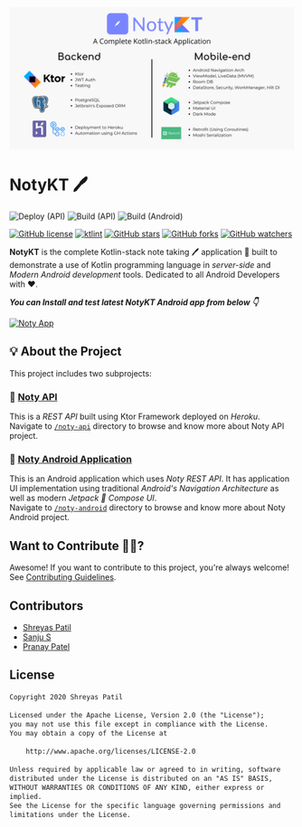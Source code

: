 ![](art/GitHubPreview.png)

# NotyKT 🖊️ 

![Deploy (API)](https://github.com/PatilShreyas/NotyKT/workflows/Deploy%20(API)/badge.svg) 
![Build (API)](https://github.com/PatilShreyas/NotyKT/workflows/Build%20(API)/badge.svg)
![Build (Android)](https://github.com/PatilShreyas/NotyKT/workflows/Build%20(Android)/badge.svg)

[![GitHub license](https://img.shields.io/badge/License-Apache%202.0-blue.svg)](LICENSE)
[![ktlint](https://img.shields.io/badge/code%20style-%E2%9D%A4-FF4081.svg)](https://ktlint.github.io/)
[![GitHub stars](https://img.shields.io/github/stars/PatilShreyas/NotyKT?style=social)](https://github.com/PatilShreyas/NotyKT/stargazers)
[![GitHub forks](https://img.shields.io/github/forks/PatilShreyas/NotyKT?style=social)](https://github.com/PatilShreyas/NotyKT/network/members)
[![GitHub watchers](https://img.shields.io/github/watchers/PatilShreyas/NotyKT?style=social)](https://github.com/PatilShreyas/NotyKT/watchers)

**NotyKT** is the complete Kotlin-stack note taking 🖊️ application 📱 built to demonstrate a use of Kotlin programming language in *server-side* and *Modern Android development* tools. Dedicated to all Android Developers with ❤️. 

***You can Install and test latest NotyKT Android app from below 👇***

[![Noty App](https://img.shields.io/github/v/release/patilshreyas/notykt?color=%23FFFF&label=NotyKT&logo=android&style=for-the-badge)](https://github.com/patilshreyas/notykt/releases/latest/download/noty-android.apk)


## 💡 About the Project

This project includes two subprojects:

### 🔹 [Noty API](/noty-api)

This is a *REST API* built using Ktor Framework deployed on *Heroku*.  
Navigate to [`/noty-api`](/noty-api) directory to browse and know more about Noty API project.

### 🔹 [Noty Android Application](/noty-android)

This is an Android application which uses *Noty REST API*. It has application UI implementation using traditional *Android's Navigation Architecture* as well as modern *Jetpack 🚀 Compose UI*.  
Navigate to [`/noty-android`](/noty-android) directory to browse and know more about Noty Android project.

## Want to Contribute 🙋‍♂️?
Awesome! If you want to contribute to this project, you're always welcome! See [Contributing Guidelines](CONTRIBUTING.md).

## Contributors

- [Shreyas Patil](https://github.com/PatilShreyas)
- [Sanju S](https://github.com/Spikeysanju)
- [Pranay Patel](https://github.com/pranaypatel512)

## License

```
Copyright 2020 Shreyas Patil

Licensed under the Apache License, Version 2.0 (the "License");
you may not use this file except in compliance with the License.
You may obtain a copy of the License at

    http://www.apache.org/licenses/LICENSE-2.0

Unless required by applicable law or agreed to in writing, software
distributed under the License is distributed on an "AS IS" BASIS,
WITHOUT WARRANTIES OR CONDITIONS OF ANY KIND, either express or implied.
See the License for the specific language governing permissions and
limitations under the License.
```
